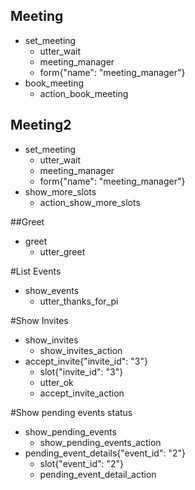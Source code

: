 
## Meeting
* set_meeting
  - utter_wait
  - meeting_manager
  - form{"name": "meeting_manager"}
* book_meeting
  - action_book_meeting


## Meeting2
* set_meeting
  - utter_wait
  - meeting_manager
  - form{"name": "meeting_manager"}
* show_more_slots
  - action_show_more_slots



##Greet
* greet
  - utter_greet


#List Events
* show_events
  - utter_thanks_for_pi


#Show Invites
* show_invites
  - show_invites_action
* accept_invite{"invite_id": "3"}
  - slot{"invite_id": "3"}
  - utter_ok
  - accept_invite_action


#Show pending events status
* show_pending_events
  - show_pending_events_action
* pending_event_details{"event_id": "2"}
  - slot{"event_id": "2"} 
  - pending_event_detail_action